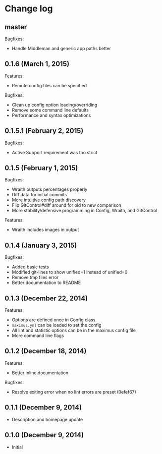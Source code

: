 # Change log

## master

Bugfixes:

* Handle Middleman and generic app paths better

## 0.1.6 (March 1, 2015)

Features:

* Remote config files can be specified

Bugfixes:

* Clean up config option loading/overriding 
* Remove some command line defaults
* Performance and syntax optimizations

## 0.1.5.1 (February 2, 2015)

Bugfixes:

* Active Support requirement was too strict

## 0.1.5 (February 1, 2015)

Bugfixes:

* Wraith outputs percentages properly
* Diff data for initial commits
* More intuitive config path discovery
* Flip GitControl#diff around for old to new comparison
* More stability/defensive programming in Config, Wraith, and GitControl

Features:

* Wraith includes images in output

## 0.1.4 (January 3, 2015)

Bugfixes:

* Added basic tests
* Modified git-lines to show unified=1 instead of unified=0
* Remove tmp files error
* Better documentation to README

## 0.1.3 (December 22, 2014)

Features:

* Options are defined once in Config class
* `maximus.yml` can be loaded to set the config
* All lint and statistic options can be in the maximus config file
* More command line flags

## 0.1.2 (December 18, 2014)

Features: 

* Better inline documentation

Bugfixes:

* Resolve exiting error when no lint errors are preset (0efef67)

## 0.1.1 (December 9, 2014)

* Description and homepage update

## 0.1.0 (December 9, 2014)

* Initial
